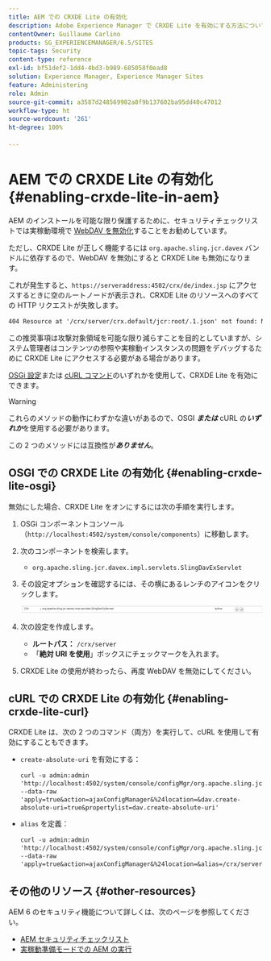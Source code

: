 ```yaml
---
title: AEM での CRXDE Lite の有効化
description: Adobe Experience Manager で CRXDE Lite を有効にする方法について説明します。
contentOwner: Guillaume Carlino
products: SG_EXPERIENCEMANAGER/6.5/SITES
topic-tags: Security
content-type: reference
exl-id: bf51def2-1dd4-4bd3-b989-685058f0ead8
solution: Experience Manager, Experience Manager Sites
feature: Administering
role: Admin
source-git-commit: a3587d248569982a8f9b137602ba95dd40c47012
workflow-type: ht
source-wordcount: '261'
ht-degree: 100%

---
```


# AEM での CRXDE Lite の有効化 {#enabling-crxde-lite-in-aem}

AEM のインストールを可能な限り保護するために、セキュリティチェックリストでは実稼動環境で [WebDAV を無効化](/help/sites-administering/security-checklist.md#disable-webdav)することをお勧めしています。

ただし、CRXDE Lite が正しく機能するには `org.apache.sling.jcr.davex` バンドルに依存するので、WebDAV を無効にすると CRXDE Lite も無効になります。

これが発生すると、`https://serveraddress:4502/crx/de/index.jsp` にアクセスするときに空のルートノードが表示され、CRXDE Lite のリソースへのすべての HTTP リクエストが失敗します。

```xml
404 Resource at '/crx/server/crx.default/jcr:root/.1.json' not found: No resource found
```

この推奨事項は攻撃対象領域を可能な限り減らすことを目的としていますが、システム管理者はコンテンツの参照や実稼動インスタンスの問題をデバッグするために CRXDE Lite にアクセスする必要がある場合があります。

[OSGi 設定](#enabling-crxde-lite-osgi)または [cURL コマンド](#enabling-crxde-lite-curl)のいずれかを使用して、CRXDE Lite を有効にできます。

>[!WARNING]
>
>これらのメソッドの動作にわずかな違いがあるので、OSGI ***または*** cURL の&#x200B;***いずれか***&#x200B;を使用する必要があります。
>
>この 2 つのメソッドには互換性が&#x200B;***ありません***。

## OSGI での CRXDE Lite の有効化 {#enabling-crxde-lite-osgi}

無効にした場合、CRXDE Lite をオンにするには次の手順を実行します。

1. OSGi コンポーネントコンソール（`http://localhost:4502/system/console/components`）に移動します。
1. 次のコンポーネントを検索します。

   * `org.apache.sling.jcr.davex.impl.servlets.SlingDavExServlet`

1. その設定オプションを確認するには、その横にあるレンチのアイコンをクリックします。

   ![chlimage_1-80](assets/chlimage_1-80a.png)

1. 次の設定を作成します。

   * **ルートパス：** `/crx/server`
   * 「**絶対 URI を使用**」ボックスにチェックマークを入れます。

1. CRXDE Lite の使用が終わったら、再度 WebDAV を無効にしてください。

## cURL での CRXDE Lite の有効化 {#enabling-crxde-lite-curl}

CRXDE Lite は、次の 2 つのコマンド（両方）を実行して、cURL を使用して有効にすることもできます。

* `create-absolute-uri` を有効にする：

  ```shell
  curl -u admin:admin 'http://localhost:4502/system/console/configMgr/org.apache.sling.jcr.davex.impl.servlets.SlingDavExServlet' --data-raw 'apply=true&action=ajaxConfigManager&%24location=&dav.create-absolute-uri=true&propertylist=dav.create-absolute-uri'
  ```

* `alias` を定義：

  ```shell
  curl -u admin:admin 'http://localhost:4502/system/console/configMgr/org.apache.sling.jcr.davex.impl.servlets.SlingDavExServlet' --data-raw 'apply=true&action=ajaxConfigManager&%24location=&alias=/crx/server&propertylist=alias'
  ```

## その他のリソース {#other-resources}

AEM 6 のセキュリティ機能について詳しくは、次のページを参照してください。

* [AEM セキュリティチェックリスト](/help/sites-administering/security-checklist.md)
* [実稼動準備モードでの AEM の実行](/help/sites-administering/production-ready.md)
